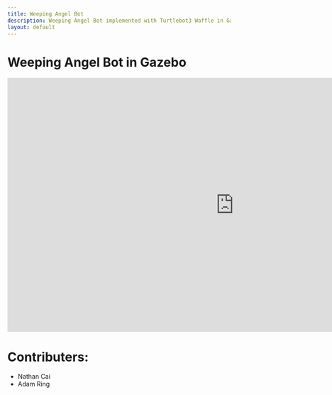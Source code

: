 ```yaml
---
title: Weeping Angel Bot
description: Weeping Angel Bot implemented with Turtlebot3 Waffle in Gazebo Simulation
layout: default
---
```


# Weeping Angel Bot in Gazebo

<iframe width="1019" height="573" src="https://www.youtube.com/embed/Z1IEW1stXUovq=HD1080" title="YouTube video player" frameborder="0" allow="accelerometer; autoplay; clipboard-write; encrypted-media; gyroscope; picture-in-picture" allowfullscreen></iframe>


# Contributers:

- Nathan Cai
- Adam Ring
